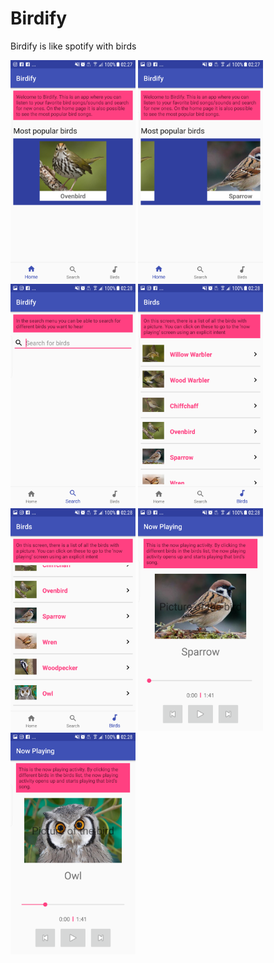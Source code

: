 # Birdify
Birdify is like spotify with birds

<img src="/Screenshot_20170610-022747.png?raw=true" style="width: 200px;"/>
<img src="/Screenshot_20170610-022759.png?raw=true" style="width: 200px;"/>
<img src="/Screenshot_20170610-022807.png?raw=true" style="width: 200px;"/>
<img src="/Screenshot_20170610-022817.png?raw=true" style="width: 200px;"/>
<img src="/Screenshot_20170610-022825.png?raw=true" style="width: 200px;"/>
<img src="/Screenshot_20170610-022833.png?raw=true" style="width: 200px;"/>
<img src="/Screenshot_20170610-022844.png?raw=true" style="width: 200px;"/>

